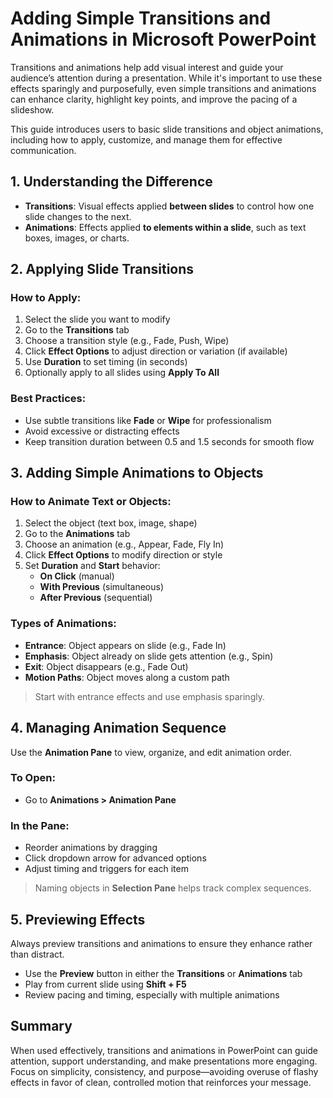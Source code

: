 # Adding Simple Transitions and Animations in Microsoft PowerPoint

Transitions and animations help add visual interest and guide your audience’s attention during a presentation. While it's important to use these effects sparingly and purposefully, even simple transitions and animations can enhance clarity, highlight key points, and improve the pacing of a slideshow.

This guide introduces users to basic slide transitions and object animations, including how to apply, customize, and manage them for effective communication.

## 1. Understanding the Difference

- **Transitions**: Visual effects applied **between slides** to control how one slide changes to the next.
- **Animations**: Effects applied **to elements within a slide**, such as text boxes, images, or charts.

## 2. Applying Slide Transitions

### How to Apply:
1. Select the slide you want to modify
2. Go to the **Transitions** tab
3. Choose a transition style (e.g., Fade, Push, Wipe)
4. Click **Effect Options** to adjust direction or variation (if available)
5. Use **Duration** to set timing (in seconds)
6. Optionally apply to all slides using **Apply To All**

### Best Practices:
- Use subtle transitions like **Fade** or **Wipe** for professionalism
- Avoid excessive or distracting effects
- Keep transition duration between 0.5 and 1.5 seconds for smooth flow

## 3. Adding Simple Animations to Objects

### How to Animate Text or Objects:
1. Select the object (text box, image, shape)
2. Go to the **Animations** tab
3. Choose an animation (e.g., Appear, Fade, Fly In)
4. Click **Effect Options** to modify direction or style
5. Set **Duration** and **Start** behavior:
   - **On Click** (manual)
   - **With Previous** (simultaneous)
   - **After Previous** (sequential)

### Types of Animations:
- **Entrance**: Object appears on slide (e.g., Fade In)
- **Emphasis**: Object already on slide gets attention (e.g., Spin)
- **Exit**: Object disappears (e.g., Fade Out)
- **Motion Paths**: Object moves along a custom path

> Start with entrance effects and use emphasis sparingly.

## 4. Managing Animation Sequence

Use the **Animation Pane** to view, organize, and edit animation order.

### To Open:
- Go to **Animations > Animation Pane**

### In the Pane:
- Reorder animations by dragging
- Click dropdown arrow for advanced options
- Adjust timing and triggers for each item

> Naming objects in **Selection Pane** helps track complex sequences.

## 5. Previewing Effects

Always preview transitions and animations to ensure they enhance rather than distract.

- Use the **Preview** button in either the **Transitions** or **Animations** tab
- Play from current slide using **Shift + F5**
- Review pacing and timing, especially with multiple animations

## Summary

When used effectively, transitions and animations in PowerPoint can guide attention, support understanding, and make presentations more engaging. Focus on simplicity, consistency, and purpose—avoiding overuse of flashy effects in favor of clean, controlled motion that reinforces your message.
